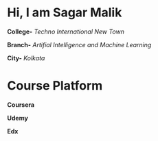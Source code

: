 # Hi, I am Sagar Malik

**College-** *Techno International New Town*

**Branch-** *Artifial Intelligence and Machine Learning*

**City-** *Kolkata*


# Course Platform

**Coursera**

**Udemy**

**Edx**
